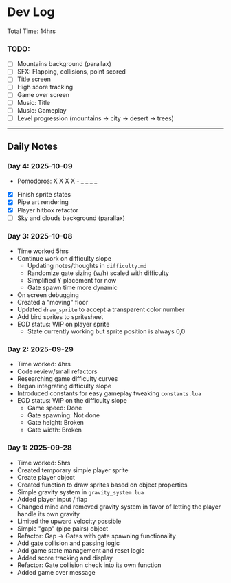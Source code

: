 # Dev Log
Total Time: 14hrs

### TODO:
- [ ] Mountains background (parallax)
- [ ] SFX: Flapping, collisions, point scored
- [ ] Title screen
- [ ] High score tracking
- [ ] Game over screen
- [ ] Music: Title
- [ ] Music: Gameplay
- [ ] Level progression (mountains -> city -> desert -> trees)

---

## Daily Notes

### Day 4: 2025-10-09

- Pomodoros: X X X X - _ _ _ _
- [x] Finish sprite states
- [x] Pipe art rendering
- [x] Player hitbox refactor
- [ ] Sky and clouds background (parallax)

### Day 3: 2025-10-08

- Time worked 5hrs
- Continue work on difficulty slope
    - Updating notes/thoughts in `difficulty.md`
    - Randomize gate sizing (w/h) scaled with difficulty
    - Simplified Y placement for now
    - Gate spawn time more dynamic
- On screen debugging
- Created a "moving" floor
- Updated `draw_sprite` to accept a transparent color number
- Add bird sprites to spritesheet
- EOD status: WIP on player sprite
    - State currently working but sprite position is always 0,0


### Day 2: 2025-09-29

- Time worked: 4hrs
- Code review/small refactors
- Researching game difficulty curves
- Began integrating difficulty slope
- Introduced constants for easy gameplay tweaking `constants.lua`
- EOD status: WIP on the difficulty slope
    - Game speed: Done
    - Gate spawning: Not done
    - Gate height: Broken
    - Gate width: Broken


### Day 1: 2025-09-28

- Time worked: 5hrs
- Created temporary simple player sprite
- Create player object
- Created function to draw sprites based on object properties
- Simple gravity system in `gravity_system.lua`
- Added player input / flap
- Changed mind and removed gravity system in favor of letting the player handle its own gravity
- Limited the upward velocity possible
- Simple "gap" (pipe pairs) object
- Refactor: Gap -> Gates with gate spawning functionality
- Add gate collision and passing logic
- Add game state management and reset logic
- Added score tracking and display
- Refactor: Gate collision check into its own function
- Added game over message